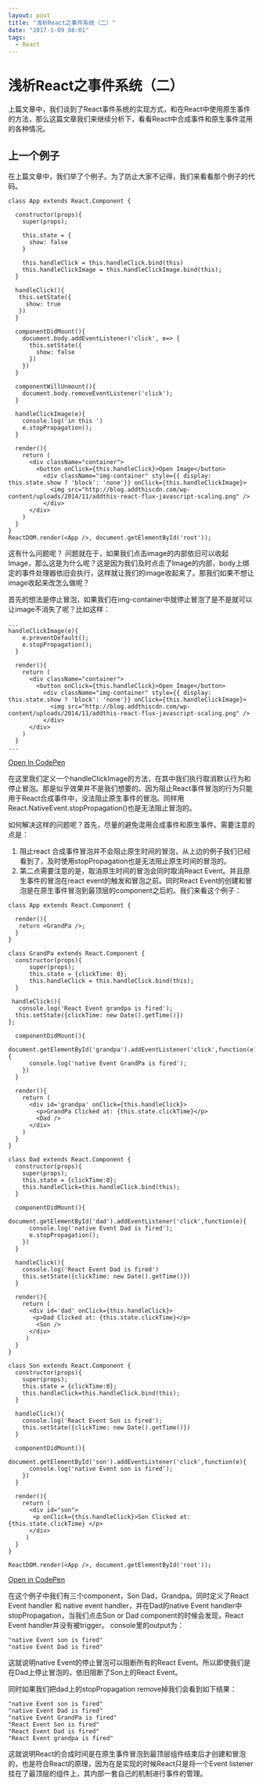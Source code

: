 ```yaml
---
layout: post
title: "浅析React之事件系统（二）"
date: "2017-1-09 08:01"
tags:
  - React
---
```

# 浅析React之事件系统（二）

上篇文章中，我们谈到了React事件系统的实现方式，和在React中使用原生事件的方法，那么这篇文章我们来继续分析下，看看React中合成事件和原生事件混用的各种情况。

## 上一个例子
在上篇文章中，我们举了个例子。为了防止大家不记得，我们来看看那个例子的代码。

```
class App extends React.Component {

  constructor(props){
    super(props);
    
    this.state = {
      show: false
    }
    
    this.handleClick = this.handleClick.bind(this)
    this.handleClickImage = this.handleClickImage.bind(this);
  }
  
  handleClick(){
   this.setState({
     show: true
   })
  }
  
  componentDidMount(){
    document.body.addEventListener('click', e=> {
      this.setState({
        show: false
      })
    })
  }
  
  componentWillUnmount(){
    document.body.removeEventListener('click');
  }
  
  handleClickImage(e){
    console.log('in this ')
    e.stopPropagation();
  }
  
  render(){
    return (
      <div className="container">
        <button onClick={this.handleClick}>Open Image</button>
          <div className="img-container" style={{ display: this.state.show ? 'block': 'none'}} onClick={this.handleClickImage}>
            <img src="http://blog.addthiscdn.com/wp-content/uploads/2014/11/addthis-react-flux-javascript-scaling.png" />
          </div>
      </div>
    )
  }
}
ReactDOM.render(<App />, document.getElementById('root'));

```

这有什么问题呢？ 问题就在于，如果我们点击image的内部依旧可以收起Image，那么这是为什么呢？这是因为我们及时点击了Image的内部，body上绑定的事件处理器依旧会执行，这样就让我们的image收起来了。那我们如果不想让image收起来改怎么做呢？

首先的想法是停止冒泡，如果我们在img-container中就停止冒泡了是不是就可以让image不消失了呢？比如这样：

```
...
handleClickImage(e){
    e.preventDefault();
    e.stopPropagation();
  }
  
  render(){
    return (
      <div className="container">
        <button onClick={this.handleClick}>Open Image</button>
          <div className="img-container" style={{ display: this.state.show ? 'block': 'none'}} onClick={this.handleClickImage}>
            <img src="http://blog.addthiscdn.com/wp-content/uploads/2014/11/addthis-react-flux-javascript-scaling.png" />
          </div>
      </div>
    )
  }
...
```
[Open In CodePen](http://codepen.io/aaronisme/pen/jyPRPJ?editors=0010)

在这里我们定义一个handleClickImage的方法，在其中我们执行取消默认行为和停止冒泡。那是似乎效果并不是我们想要的。因为阻止React事件冒泡的行为只能用于React合成事件中，没法阻止原生事件的冒泡。同样用React.NativeEvent.stopPropagation()也是无法阻止冒泡的。

如何解决这样的问题呢？首先，尽量的避免混用合成事件和原生事件。需要注意的点是：

1. 阻止react 合成事件冒泡并不会阻止原生时间的冒泡，从上边的例子我们已经看到了，及时使用stopPropagation也是无法阻止原生时间的冒泡的。
2. 第二点需要注意的是，取消原生时间的冒泡会同时取消React Event。并且原生事件的冒泡在react event的触发和冒泡之前。同时React Event的创建和冒泡是在原生事件冒泡到最顶层的component之后的。我们来看这个例子：

```
class App extends React.Component {
  
  render(){
   return <GrandPa />;
  }
}

class GrandPa extends React.Component {
  constructor(props){
      super(props);
      this.state = {clickTime: 0};
      this.handleClick = this.handleClick.bind(this);
  }
  
 handleClick(){
   console.log('React Event grandpa is fired');
  this.setState({clickTime: new Date().getTime()})
};
  
  componentDidMount(){
    document.getElementById('grandpa').addEventListener('click',function(e){
      console.log('native Event GrandPa is fired');
    })
  }
  
  render(){
    return (
      <div id='grandpa' onClick={this.handleClick}>
        <p>GrandPa Clicked at: {this.state.clickTime}</p>
        <Dad />
      </div>
    )
  }
}

class Dad extends React.Component {
  constructor(props){
    super(props);
    this.state = {clickTime:0};
    this.handleClick=this.handleClick.bind(this);
  }
  
  componentDidMount(){
    document.getElementById('dad').addEventListener('click',function(e){
      console.log('native Event Dad is fired');
      e.stopPropagation();
    })
  }
  
  handleClick(){
    console.log('React Event Dad is fired')
    this.setState({clickTime: new Date().getTime()})
  }
  
  render(){
    return (
      <div id='dad' onClick={this.handleClick}>
       <p>Dad Clicked at: {this.state.clickTime}</p>
        <Son />
      </div>
     )
  }
}

class Son extends React.Component {
  constructor(props){
    super(props);
    this.state = {clickTime:0};
    this.handleClick=this.handleClick.bind(this);
  }
  
  handleClick(){
    console.log('React Event Son is fired');
    this.setState({clickTime: new Date().getTime()})
  }
  
  componentDidMount(){
    document.getElementById('son').addEventListener('click',function(e){
      console.log('native Event son is fired');
    })
  }
  
  render(){
    return (
      <div id="son">
       <p onClick={this.handleClick}>Son Clicked at: {this.state.clickTime} </p>
      </div>
     )
  }
}

ReactDOM.render(<App />, document.getElementById('root'));

```

[Open in CodePen](http://codepen.io/aaronisme/pen/Kaewxz?editors=0001)

在这个例子中我们有三个component，Son Dad，Grandpa。同时定义了React Event handler 和 native event handler，并在Dad的native Event handler中stopPropagation，当我们点击Son or Dad component的时候会发现，React Event handler并没有被trigger。
console里的output为：

```
"native Event son is fired"
"native Event Dad is fired"
```

这就说明native Event的停止冒泡可以阻断所有的React Event。所以即使我们是在Dad上停止冒泡的，依旧阻断了Son上的React Event。

同时如果我们把dad上的stopPropagation remove掉我们会看到如下结果：

```
"native Event son is fired"
"native Event Dad is fired"
"native Event GrandPa is fired"
"React Event Son is fired"
"React Event Dad is fired"
"React Event grandpa is fired"
```
这就说明React的合成时间是在原生事件冒泡到最顶层组件结束后才创建和冒泡的，也是符合React的原理，因为在是实现的时候React只是将一个Event listener 挂在了最顶层的组件上，其内部一套自己的机制进行事件的管理。




